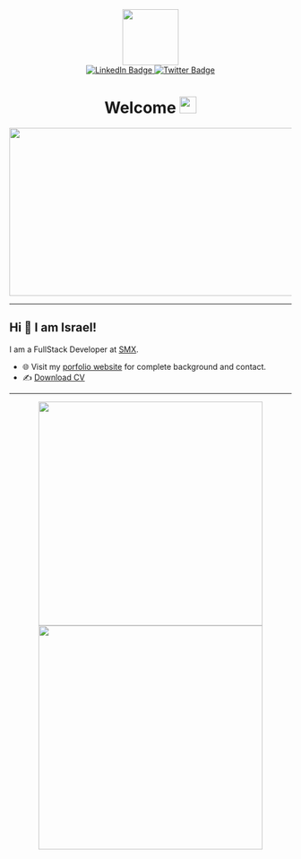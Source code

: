 <div id="header" align="center">
  <img src="https://iramirezdevs.com/assets/img/monkey_iramirezdevs.gif" width="100"/>
  <div id="badges">
    <a href="https://www.linkedin.com/in/israel-ramirez-gaza-fullstack-developer">
      <img src="https://img.shields.io/badge/LinkedIn-blue?style=for-the-badge&logo=linkedin&logoColor=white" alt="LinkedIn Badge"/>
    </a>   
    <a href="https://twitter.com/DevsIramirez">
      <img src="https://img.shields.io/badge/Twitter-blue?style=for-the-badge&logo=twitter&logoColor=white" alt="Twitter Badge"/>
    </a>
  </div>
  <img src="https://iramirezdevs.com/assets/img/status-active-success.svg" alt=""/>
  <h1>
    Welcome
    <img src="https://media.giphy.com/media/hvRJCLFzcasrR4ia7z/giphy.gif" width="30px"/>
  </h1>
</div>
<div align="center">
  <img src="https://iramirezdevs.com/assets/img/monkey_stress.gif" width="600" height="300"/>
</div>

---


## Hi 👋 I am Israel! 
I am a FullStack Developer at [SMX](#). 

- 🌐 Visit my [porfolio website](https://iramirezdevs.com/) for complete background and contact.
- ✍️ [Download CV](https://www.iramirezdevs.com/assets/files/CV_en.pdf/)

---
<p align = "center">
  <img src = "https://github-readme-stats.vercel.app/api?username=pr2tik1&show_icons=true&theme=bear" width = 400>
  <img src = "https://github-readme-streak-stats.herokuapp.com?user=pr2tik1&theme=dark&hide_border=true" width = 400>
</p>


